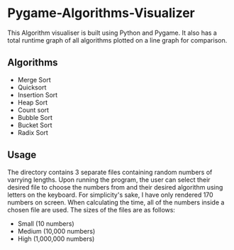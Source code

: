 # Pygame-Algorithms-Visualizer
This Algorithm visualiser is built using Python and Pygame. It also has a total runtime graph of all algorithms plotted on a line graph for comparison.

## Algorithms
* Merge Sort
* Quicksort
* Insertion Sort
* Heap Sort
* Count sort
* Bubble Sort
* Bucket Sort
* Radix Sort

## Usage
The directory contains 3 separate files containing random numbers of varrying lengths. Upon running the program, the user can select their desired file to choose the numbers from and their desired algorithm using letters on the keyboard. For simplicity's sake, I have only rendered 170 numbers on screen. When calculating the time, all of the numbers inside a chosen file are used. The sizes of the files are as follows:
  * Small   (10 numbers)
  * Medium  (10,000 numbers)
  * High    (1,000,000 numbers)






